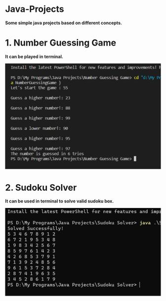 # Java-Projects
**Some simple java projects based on different concepts.**

# 1. Number Guessing Game
**It can be played in terminal.**

<img src="Number%20Guessing%20Game/Screenshot.png" >

# 2. Sudoku Solver
**It can be used in terminal to solve valid sudoku box.**

<img src="Sudoku%20Solver/Screenshot.png" >
